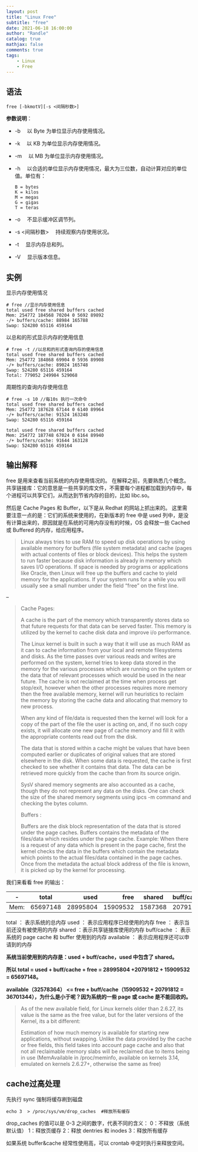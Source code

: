 ```yaml
---
layout: post
title: "Linux Free"
subtitle: "free"
date: 2021-06-18 16:00:00
author: "Randle"
catalog: true
mathjax: false
comments: true
tags:
    - Linux
    - Free
---
```


## 语法

```
free [-bkmotV][-s <间隔秒数>]
```

**参数说明**：

*   -b 　以 Byte 为单位显示内存使用情况。
*   -k 　以 KB 为单位显示内存使用情况。
*   -m 　以 MB 为单位显示内存使用情况。
*   -h 　以合适的单位显示内存使用情况，最大为三位数，自动计算对应的单位值。单位有：

    ```
    B = bytes
    K = kilos
    M = megas
    G = gigas
    T = teras
    ```

*   -o 　不显示缓冲区调节列。
*   -s <间隔秒数> 　持续观察内存使用状况。
*   -t 　显示内存总和列。
*   -V 　显示版本信息。

## 实例

显示内存使用情况

```
# free //显示内存使用信息
total used free shared buffers cached
Mem: 254772 184568 70204 0 5692 89892
-/+ buffers/cache: 88984 165788
Swap: 524280 65116 459164
```

以总和的形式显示内存的使用信息

```
# free -t //以总和的形式查询内存的使用信息
total used free shared buffers cached
Mem: 254772 184868 69904 0 5936 89908
-/+ buffers/cache: 89024 165748
Swap: 524280 65116 459164
Total: 779052 249984 529068
```

周期性的查询内存使用信息

```
# free -s 10 //每10s 执行一次命令
total used free shared buffers cached
Mem: 254772 187628 67144 0 6140 89964
-/+ buffers/cache: 91524 163248
Swap: 524280 65116 459164

total used free shared buffers cached
Mem: 254772 187748 67024 0 6164 89940
-/+ buffers/cache: 91644 163128
Swap: 524280 65116 459164
```

## 输出解释

free 是用来查看当前系统的内存使用情况的。 在解释之前，先要熟悉几个概念。 
共享链接库：它的意思是一些共享的库文件，不需要每个进程都加载到内存中，每个进程可以共享它们，从而达到节省内存的目的，比如 libc.so。

然后是 Cache Pages 和 Buffer，以下是从 Redhat 的网站上抓出来的。 
这里需要注意一点的是：它们的系统来使用的，在新版本的 free 中是 used 列中，是没有计算出来的，原因就是在系统的可用内存没有的时候，OS 会释放一些 Cached 或 Buffered 的内存，给应用程序。

> Linux always tries to use RAM to speed up disk operations by using 
> available memory for buffers (file system metadata) and cache (pages 
> with actual contents of files or block devices). This helps the system 
> to run faster because disk information is already in memory which 
> saves I/O operations. If space is needed by programs or applications 
> like Oracle, then Linux will free up the buffers and cache to yield 
> memory for the applications. If your system runs for a while you will 
> usually see a small number under the field “free” on the first line.

–

> Cache Pages:
>
> A cache is the part of the memory which transparently stores data so 
> that future requests for that data can be served faster. This memory 
> is utilized by the kernel to cache disk data and improve i/o 
> performance.
>
> The Linux kernel is built in such a way that it will use as much RAM 
> as it can to cache information from your local and remote filesystems 
> and disks. As the time passes over various reads and writes are 
> performed on the system, kernel tries to keep data stored in the 
> memory for the various processes which are running on the system or 
> the data that of relevant processes which would be used in the near 
> future. The cache is not reclaimed at the time when process get 
> stop/exit, however when the other processes requires more memory then 
> the free available memory, kernel will run heuristics to reclaim the 
> memory by storing the cache data and allocating that memory to new 
> process.
>
> When any kind of file/data is requested then the kernel will look for 
> a copy of the part of the file the user is acting on, and, if no such 
> copy exists, it will allocate one new page of cache memory and fill it 
> with the appropriate contents read out from the disk.
>
> The data that is stored within a cache might be values that have been 
> computed earlier or duplicates of original values that are stored 
> elsewhere in the disk. When some data is requested, the cache is first 
> checked to see whether it contains that data. The data can be 
> retrieved more quickly from the cache than from its source origin.
>
> SysV shared memory segments are also accounted as a cache, though they 
> do not represent any data on the disks. One can check the size of the 
> shared memory segments using ipcs -m command and checking the bytes 
> column.
>
> Buffers :
>
> Buffers are the disk block representation of the data that is stored 
> under the page caches. Buffers contains the metadata of the files/data 
> which resides under the page cache. Example: When there is a request 
> of any data which is present in the page cache, first the kernel 
> checks the data in the buffers which contain the metadata which points 
> to the actual files/data contained in the page caches. Once from the 
> metadata the actual block address of the file is known, it is picked 
> up by the kernel for processing.

我们来看看 free 的输出：

<table><thead><tr><th>-</th><th align="center">total</th><th align="right">used</th><th align="right">free</th><th>shared</th><th>buff/cache</th><th>available</th></tr></thead><tbody><tr><td>Mem:</td><td align="center">65697148</td><td align="right">28995804</td><td align="right">15909532</td><td>1587368</td><td>20791812</td><td>32578364</td></tr></tbody></table>

total ： 表示系统的总内存 
used ： 表示应用程序已经使用的内存 
free ： 表示当前还没有被使用的内存 
shared ：表示共享链接库使用的内存 
buff/cache ： 表示系统的 page cache 和 buffer 使用到的内存 
available ： 表示应用程序还可以申请到的内存

**系统当前使用到的内存是：used + buff/cache，used 中包含了 shared。**

**所以 total = used + buff/cache + free = 28995804 +20791812 + 15909532 = 65697148。**

**available（32578364） <= free + buff/cache（15909532 + 20791812 = 36701344），为什么是小于呢？因为系统的一些 page 或 cache 是不能回收的。**

> As of the new available field, for Linux kernels older than 2.6.27, 
> its value is the same as the free value, but for the later versions of 
> the Kernel, its a bit different:
>
> Estimation of how much memory is available for starting new 
> applications, without swapping. Unlike the data provided by the cache 
> or free fields, this field takes into account page cache and also 
> that not all reclaimable memory slabs will be reclaimed due to items 
> being in use (MemAvailable in /proc/meminfo, available on 
> kernels 3.14, emulated on kernels 2.6.27+, otherwise the same as 
> free)

## cache过高处理

先执行 sync 强制将缓存刷到磁盘

```shell
echo 3  > /proc/sys/vm/drop_caches  #释放所有缓存
```
drop_caches 的值可以是 0-3 之间的数字，代表不同的含义： 
            0：不释放（系统默认值） 
            1：释放页缓存 
            2：释放 dentries 和 inodes 
            3：释放所有缓存

如果系统 buffer&cache 经常性使用高，可以 crontab 中定时执行来释放空间。
